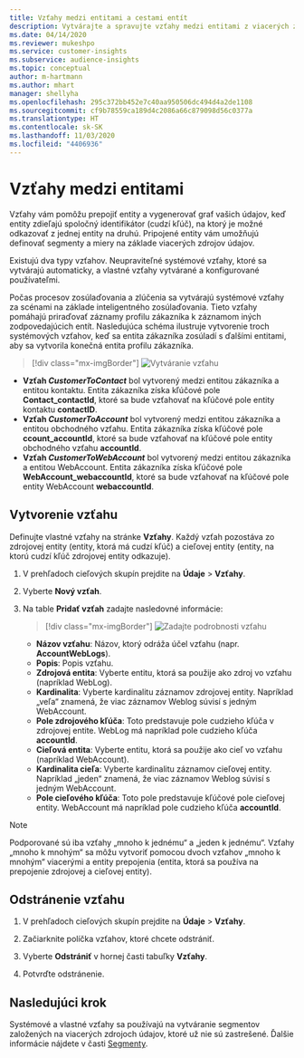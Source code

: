 ```yaml
---
title: Vzťahy medzi entitami a cestami entít
description: Vytvárajte a spravujte vzťahy medzi entitami z viacerých zdrojov údajov.
ms.date: 04/14/2020
ms.reviewer: mukeshpo
ms.service: customer-insights
ms.subservice: audience-insights
ms.topic: conceptual
author: m-hartmann
ms.author: mhart
manager: shellyha
ms.openlocfilehash: 295c372bb452e7c40aa950506dc494d4a2de1108
ms.sourcegitcommit: cf9b78559ca189d4c2086a66c879098d56c0377a
ms.translationtype: HT
ms.contentlocale: sk-SK
ms.lasthandoff: 11/03/2020
ms.locfileid: "4406936"
---
```

# <a name="relationships-between-entities"></a>Vzťahy medzi entitami

Vzťahy vám pomôžu prepojiť entity a vygenerovať graf vašich údajov, keď entity zdieľajú spoločný identifikátor (cudzí kľúč), na ktorý je možné odkazovať z jednej entity na druhú. Pripojené entity vám umožňujú definovať segmenty a miery na základe viacerých zdrojov údajov.

Existujú dva typy vzťahov. Neupraviteľné systémové vzťahy, ktoré sa vytvárajú automaticky, a vlastné vzťahy vytvárané a konfigurované používateľmi.

Počas procesov zosúlaďovania a zlúčenia sa vytvárajú systémové vzťahy za scénami na základe inteligentného zosúlaďovania. Tieto vzťahy pomáhajú priraďovať záznamy profilu zákazníka k záznamom iných zodpovedajúcich entít. Nasledujúca schéma ilustruje vytvorenie troch systémových vzťahov, keď sa entita zákazníka zosúladí s ďalšími entitami, aby sa vytvorila konečná entita profilu zákazníka.

> [!div class="mx-imgBorder"]
> ![Vytváranie vzťahu](media/relationships-entities-merge.png "Vytváranie vzťahu")

- **Vzťah *CustomerToContact*** bol vytvorený medzi entitou zákazníka a entitou kontaktu. Entita zákazníka získa kľúčové pole **Contact_contactId**, ktoré sa bude vzťahovať na kľúčové pole entity kontaktu **contactID**.
- **Vzťah _CustomerToAccount_** bol vytvorený medzi entitou zákazníka a entitou obchodného vzťahu. Entita zákazníka získa kľúčové pole **ccount_accountId**, ktoré sa bude vzťahovať na kľúčové pole entity obchodného vzťahu **accountId**.
- **Vzťah _CustomerToWebAccount_** bol vytvorený medzi entitou zákazníka a entitou WebAccount. Entita zákazníka získa kľúčové pole **WebAccount_webaccountId**, ktoré sa bude vzťahovať na kľúčové pole entity WebAccount **webaccountId**.

## <a name="create-a-relationship"></a>Vytvorenie vzťahu

Definujte vlastné vzťahy na stránke **Vzťahy**. Každý vzťah pozostáva zo zdrojovej entity (entity, ktorá má cudzí kľúč) a cieľovej entity (entity, na ktorú cudzí kľúč zdrojovej entity odkazuje).

1. V prehľadoch cieľových skupín prejdite na **Údaje** > **Vzťahy**.

2. Vyberte **Nový vzťah**.

3. Na table **Pridať vzťah** zadajte nasledovné informácie:

   > [!div class="mx-imgBorder"]
   > ![Zadajte podrobnosti vzťahu](media/relationships-add.png "Zadajte podrobnosti vzťahu")

   - **Názov vzťahu**: Názov, ktorý odráža účel vzťahu (napr. **AccountWebLogs**).
   - **Popis**: Popis vzťahu.
   - **Zdrojová entita**: Vyberte entitu, ktorá sa použije ako zdroj vo vzťahu (napríklad WebLog).
   - **Kardinalita**: Vyberte kardinalitu záznamov zdrojovej entity. Napríklad „veľa“ znamená, že viac záznamov Weblog súvisí s jedným WebAccount.
   - **Pole zdrojového kľúča**: Toto predstavuje pole cudzieho kľúča v zdrojovej entite. WebLog má napríklad pole cudzieho kľúča **accountId**.
   - **Cieľová entita**: Vyberte entitu, ktorá sa použije ako cieľ vo vzťahu (napríklad WebAccount).
   - **Kardinalita cieľa**: Vyberte kardinalitu záznamov cieľovej entity. Napríklad „jeden“ znamená, že viac záznamov Weblog súvisí s jedným WebAccount.
   - **Pole cieľového kľúča**: Toto pole predstavuje kľúčové pole cieľovej entity. WebAccount má napríklad pole cudzieho kľúča **accountId**.

> [!NOTE]
> Podporované sú iba vzťahy „mnoho k jednému“ a „jeden k jednému“. Vzťahy „mnoho k mnohým“ sa môžu vytvoriť pomocou dvoch vzťahov „mnoho k mnohým“ viacerými a entity prepojenia (entita, ktorá sa používa na prepojenie zdrojovej a cieľovej entity).

## <a name="delete-a-relationship"></a>Odstránenie vzťahu

1. V prehľadoch cieľových skupín prejdite na **Údaje** > **Vzťahy**.

2. Začiarknite políčka vzťahov, ktoré chcete odstrániť.

3. Vyberte **Odstrániť** v hornej časti tabuľky **Vzťahy**.

4. Potvrďte odstránenie.

## <a name="next-step"></a>Nasledujúci krok

Systémové a vlastné vzťahy sa používajú na vytváranie segmentov založených na viacerých zdrojoch údajov, ktoré už nie sú zastrešené. Ďalšie informácie nájdete v časti [Segmenty](segments.md).
